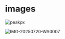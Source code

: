 # images

![peakpx](https://github.com/user-attachments/assets/f2171385-7c5c-4007-b4ea-4fc6e56c5130)

![IMG-20250720-WA0007](https://github.com/user-attachments/assets/1db07de2-e23d-4336-ad7a-8ac815102cbe)
